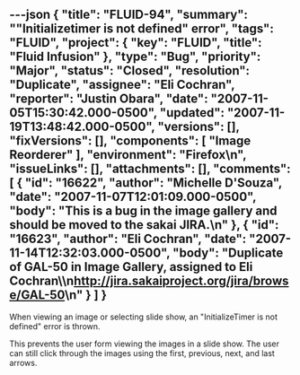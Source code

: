 ---json
{
  "title": "FLUID-94",
  "summary": "\"Initializetimer is not defined\" error",
  "tags": "FLUID",
  "project": {
    "key": "FLUID",
    "title": "Fluid Infusion"
  },
  "type": "Bug",
  "priority": "Major",
  "status": "Closed",
  "resolution": "Duplicate",
  "assignee": "Eli Cochran",
  "reporter": "Justin Obara",
  "date": "2007-11-05T15:30:42.000-0500",
  "updated": "2007-11-19T13:48:42.000-0500",
  "versions": [],
  "fixVersions": [],
  "components": [
    "Image Reorderer"
  ],
  "environment": "Firefox\n",
  "issueLinks": [],
  "attachments": [],
  "comments": [
    {
      "id": "16622",
      "author": "Michelle D'Souza",
      "date": "2007-11-07T12:01:09.000-0500",
      "body": "This is a bug in the image gallery and should be moved to the sakai JIRA.\n"
    },
    {
      "id": "16623",
      "author": "Eli Cochran",
      "date": "2007-11-14T12:32:03.000-0500",
      "body": "Duplicate of GAL-50 in Image Gallery, assigned to Eli Cochran\\\n<http://jira.sakaiproject.org/jira/browse/GAL-50>\n"
    }
  ]
}
---
When viewing an image or selecting slide show, an "InitializeTimer is not defined" error is thrown.&#x20;

This prevents the user form viewing the images in a slide show. The user can still click through the images using the first, previous, next, and last arrows.

        